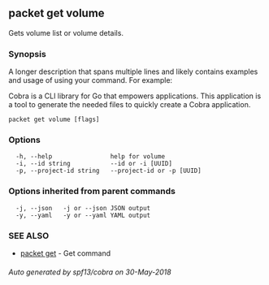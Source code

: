 ## packet get volume

Gets volume list or volume details.

### Synopsis

A longer description that spans multiple lines and likely contains examples
and usage of using your command. For example:

Cobra is a CLI library for Go that empowers applications.
This application is a tool to generate the needed files
to quickly create a Cobra application.

```
packet get volume [flags]
```

### Options

```
  -h, --help                help for volume
  -i, --id string           --id or -i [UUID]
  -p, --project-id string   --project-id or -p [UUID]
```

### Options inherited from parent commands

```
  -j, --json   -j or --json JSON output
  -y, --yaml   -y or --yaml YAML output
```

### SEE ALSO

* [packet get](packet_get.md)	 - Get command

###### Auto generated by spf13/cobra on 30-May-2018
